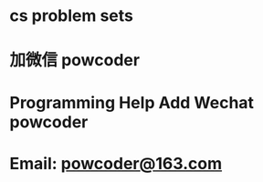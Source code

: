 # cs problem sets
# 加微信 powcoder

# Programming Help Add Wechat powcoder

# Email: powcoder@163.com

